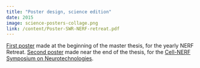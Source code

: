 ```yaml
---
title: "Poster design, science edition"
date: 2015
image: science-posters-collage.png
link: /content/Poster-SWR-NERF-retreat.pdf
---
```


[First poster](/content/Poster-SWR-NERF-retreat.pdf) made at the beginning of
the master thesis, for the yearly NERF Retreat.
[Second poster](/content/CNSN-poster.pdf) made near the end of the thesis, for
the [Cell-NERF Symposium on Neurotechnologies](https://web.archive.org/web/20210401012304/http://www.cell-symposia.com/neurotechnologies-2018/default.asp).
